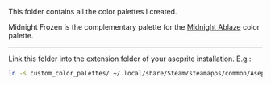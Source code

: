 This folder contains all the color palettes I created.

Midnight Frozen is the complementary palette for the [Midnight Ablaze](https://lospec.com/palette-list/midnight-ablaze) color palette.

---

Link this folder into the extension folder of your aseprite installation. E.g.:
```bash
ln -s custom_color_palettes/ ~/.local/share/Steam/steamapps/common/Aseprite/data/extensions/custom_color_palettes
```
